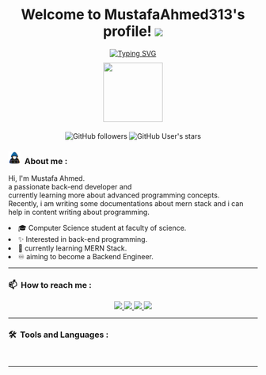 <h1 align="center">
    Welcome to  MustafaAhmed313's profile!
    <img src="https://media.giphy.com/media/hvRJCLFzcasrR4ia7z/giphy.gif" width="28">
</h1>

<p align="center" style="margin: 10px 0">
    <a href="https://git.io/typing-svg"><img src="https://readme-typing-svg.demolab.com?font=Fira+Code&pause=1000&center=true&vCenter=true&random=false&width=435&lines=I'm+a+Junior+Software+Engineer👨‍💻;I'm+a+Back-End+Developer;I'm++an+Active+Learner" alt="Typing SVG" /></a>
</p>

<div align="center">    
<img src="http://sixfootgiraffe.com/wp-content/uploads/2014/05/2014_56.gif" width="120" height="120">
</div><br>

<div align="center">
    <img alt="GitHub followers" src="https://img.shields.io/github/followers/MustafaAhmed313?logo=github">
    <img alt="GitHub User's stars" src="https://img.shields.io/github/stars/MustafaAhmed313?logo=github">
</div>

<h3>
 <img src ="https://github.com/0xAbdulKhalid/0xAbdulKhalid/raw/main/assets/mdImages/about_me.gif" width=25px> &nbsp;About me :
</h3>

<div>
    <p>
        Hi, I'm Mustafa Ahmed.<br> 
        a passionate back-end developer and <br>currently learning more about advanced programming concepts.<br>         
        Recently, i am writing some documentations about mern stack and i can help in content writing about programming.
    </p>
    <li>🎓 Computer Science student at faculty of science.</li>
    <li>✨ Interested in back-end programming.</li>
    <li>🌱 currently learning MERN Stack.</li>
    <li>♾️ aiming to become a Backend Engineer.</li>
</div>

---

<h3>📫 &nbsp;How to reach me :</h3>
<div align="center">
        <a href="mailto:mostafa3132004@gmail.com">
        <img src="https://img.shields.io/badge/Gmail-D14836?style=for-the-badge&logo=gmail&logoColor=white">
        </a>
        <a href="https://www.facebook.com/profile.php?id=100009770403789">
        <img src="https://img.shields.io/badge/Facebook-1877F2?style=for-the-badge&logo=facebook&logoColor=white">
        </a>
        <a href="https://www.linkedin.com/in/mustafa-ahmed-6489501a6/">
        <img src="https://img.shields.io/badge/LinkedIn-0077B5?style=for-the-badge&logo=linkedin&logoColor=whit">
        </a>
        <a href="https://twitter.com/Mustafa2127017">
        <img src="https://img.shields.io/badge/Twitter-1DA1F2?style=for-the-badge&logo=twitter&logoColor=white">
        </a>
</div>
    
---

<h3>🛠 &nbsp;Tools and Languages :</h3>
<div align="center">
          <img src="https://img.shields.io/badge/Python-3776AB?style=for-the-badge&logo=python&logoColor=white" alt="">
          <img src="https://img.shields.io/badge/JavaScript-F7DF1E?style=for-the-badge&logo=javascript&logoColor=black" alt="">
          <img src="https://img.shields.io/badge/C%2B%2B-00599C?style=for-the-badge&logo=c%2B%2B&logoColor=white" alt="">
          <img src="https://img.shields.io/badge/Java-ED8B00?style=for-the-badge&logo=openjdk&logoColor=white" alt="">
          <img src="https://img.shields.io/badge/PHP-777BB4?style=for-the-badge&logo=php&logoColor=white" alt="">
          <img src="https://img.shields.io/badge/MySQL-005C84?style=for-the-badge&logo=mysql&logoColor=white" alt="">
          <img src="https://img.shields.io/badge/MongoDB-4EA94B?style=for-the-badge&logo=mongodb&logoColor=white" alt="">
          <img src="https://img.shields.io/badge/Oracle-F80000?style=for-the-badge&logo=Oracle&logoColor=white" alt="">
          <img src="https://img.shields.io/badge/HTML5-E34F26?style=for-the-badge&logo=html5&logoColor=white" alt="">
          <img src="https://img.shields.io/badge/CSS3-1572B6?style=for-the-badge&logo=css3&logoColor=white" alt="">
          <img src="https://img.shields.io/badge/Node.js-43853D?style=for-the-badge&logo=node.js&logoColor=white" alt="">
          <img src="https://img.shields.io/badge/Express.js-404D59?style=for-the-badge" alt="">
          <img src="https://img.shields.io/badge/React-20232A?style=for-the-badge&logo=react&logoColor=61DAFB" alt="">
          <img src="https://img.shields.io/badge/Shell_Script-121011?style=for-the-badge&logo=gnu-bash&logoColor=white" alt="">
          <img src="https://img.shields.io/badge/Visual_Studio_Code-0078D4?style=for-the-badge&logo=visual%20studio%20code&logoColor=white" alt="">
          <img src="https://img.shields.io/badge/VIM-%2311AB00.svg?&style=for-the-badge&logo=vim&logoColor=white" alt="">
</div>

---
